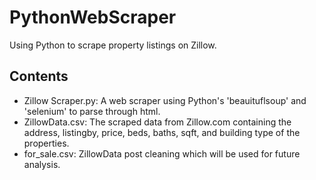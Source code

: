 # PythonWebScraper
Using Python to scrape property listings on Zillow. 

## Contents
* Zillow Scraper.py: A web scraper using Python's 'beauituflsoup' and 'selenium' to parse through html. 
* ZillowData.csv: The scraped data from Zillow.com containing the address, listingby, price, beds, baths, sqft, and building type of the properties. 
* for_sale.csv: ZillowData post cleaning which will be used for future analysis. 
